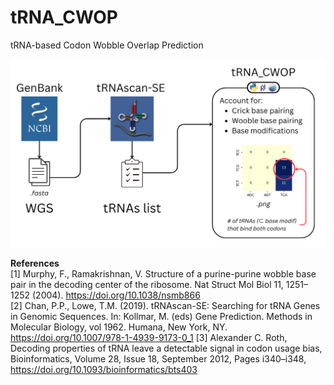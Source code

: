 # tRNA_CWOP
tRNA-based Codon Wobble Overlap Prediction

![alt text](https://github.com/Rlfm/tRNA_CWOP/blob/main/illustration.png)  

**References**  
[1] Murphy, F., Ramakrishnan, V. Structure of a purine-purine wobble base pair in the decoding center of the ribosome. Nat Struct Mol Biol 11, 1251–1252 (2004). https://doi.org/10.1038/nsmb866  
[2] Chan, P.P., Lowe, T.M. (2019). tRNAscan-SE: Searching for tRNA Genes in Genomic Sequences. In: Kollmar, M. (eds) Gene Prediction. Methods in Molecular Biology, vol 1962. Humana, New York, NY. https://doi.org/10.1007/978-1-4939-9173-0_1
[3] Alexander C. Roth, Decoding properties of tRNA leave a detectable signal in codon usage bias, Bioinformatics, Volume 28, Issue 18, September 2012, Pages i340–i348, https://doi.org/10.1093/bioinformatics/bts403
